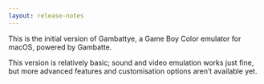 ```yaml
---
layout: release-notes
---
```


This is the initial version of Gambattye, a Game Boy Color emulator for macOS, powered by Gambatte.

This version is relatively basic; sound and video emulation works just fine, but more advanced features and customisation options aren’t available yet.
